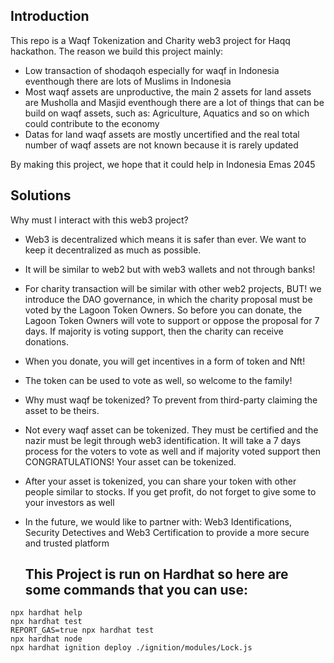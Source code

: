 ## Introduction
This repo is a Waqf Tokenization and Charity web3 project for Haqq hackathon.
The reason we build this project mainly:
  - Low transaction of shodaqoh especially for waqf in Indonesia eventhough there are lots of Muslims in Indonesia
  - Most waqf assets are unproductive, the main 2 assets for land assets are Musholla and Masjid eventhough there are a lot of things that can be build on waqf assets, such as: Agriculture, Aquatics and so on which could contribute to the economy
  - Datas for land waqf assets are mostly uncertified and the real total number of waqf assets are not known because it is rarely updated

By making this project, we hope that it could help in Indonesia Emas 2045

## Solutions
Why must I interact with this web3 project?
- Web3 is decentralized which means it is safer than ever. We want to keep it decentralized as much as possible.
- It will be similar to web2 but with web3 wallets and not through banks!
  
- For charity transaction will be similar with other web2 projects, BUT! we introduce the DAO governance, in which the charity proposal must be voted by the Lagoon Token Owners. So before you can donate, the Lagoon Token Owners will vote to support or oppose the proposal for 7 days. If majority is voting support, then the charity can receive donations.
- When you donate, you will get incentives in a form of token and Nft!
- The token can be used to vote as well, so welcome to the family!
  
- Why must waqf be tokenized? To prevent from third-party claiming the asset to be theirs.
- Not every waqf asset can be tokenized. They must be certified and the nazir must be legit through web3 identification. It will take a 7 days process for the voters to vote as well and if majority voted support then CONGRATULATIONS! Your asset can be tokenized.
- After your asset is tokenized, you can share your token with other people similar to stocks. If you get profit, do not forget to give some to your investors as well
  
- In the future, we would like to partner with: Web3 Identifications, Security Detectives and Web3 Certification to provide a more secure and trusted platform

  ## This Project is run on Hardhat so here are some commands that you can use:
```shell
npx hardhat help
npx hardhat test
REPORT_GAS=true npx hardhat test
npx hardhat node
npx hardhat ignition deploy ./ignition/modules/Lock.js
```
